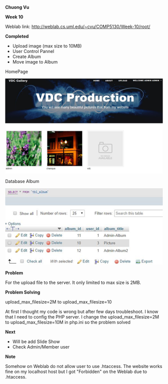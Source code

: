 **Chuong Vu**

**Week 10**


Weblab link: http://weblab.cs.uml.edu/~cvu/COMP5130/Week-10/root/


**Completed**

- Upload image (max size to 10MB)
- User Control Pannel
- Create Album
- Move image to Album

HomePage

<p align="center"><img src="https://github.com/vdc1703/COMP5130F2018/blob/master/Week-10/images/homepage.JPG" /></p>

Database Album

<p align="center"><img src="https://github.com/vdc1703/COMP5130F2018/blob/master/Week-10/images/database_album.JPG" /></p>


**Problem**

For the upload file to the server. It only limited to max size is 2MB. 

**Problem Solving**

upload_max_filesize=2M to upload_max_filesize=10

At first I thought my code is wrong but after few days troubleshoot. I know that I need to config the PHP server.
I change the upload_max_filesize=2M to upload_max_filesize=10M in php.ini so the problem solved

**Next**

- Will be add Slide Show
- Check Admin/Member user


**Note**

Somehow on Weblab do not allow user to use .htaccess. The website works fine on my localhost host but I got "Forbidden" on the Weblab due to .htaccess.
